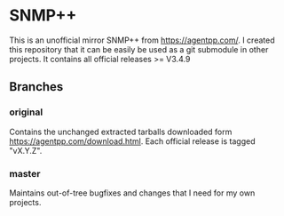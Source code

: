 # SNMP++
This is an unofficial mirror SNMP++ from https://agentpp.com/. I created this repository that it can be easily be used as a git submodule in other projects. It contains all official releases >= V3.4.9
## Branches
### original
Contains the unchanged extracted tarballs downloaded form https://agentpp.com/download.html.
Each official release is tagged "vX.Y.Z".

### master
Maintains out-of-tree bugfixes and changes that I need for my own projects.
